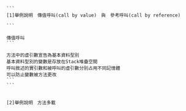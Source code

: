 ````
```
[1]舉例說明　傳值呼叫(call by value)　與　參考呼叫(call by reference)

```

傳值呼叫
```

方法中的虛引數宣告為基本資料型別
基本資料型別的變數是存放在Stack堆疊空間
呼叫敘述的實引數和被呼叫的虛引數分別占用不同記憶體
可以防止變數被方法更改
```
```


[2]舉例說明　方法多載
